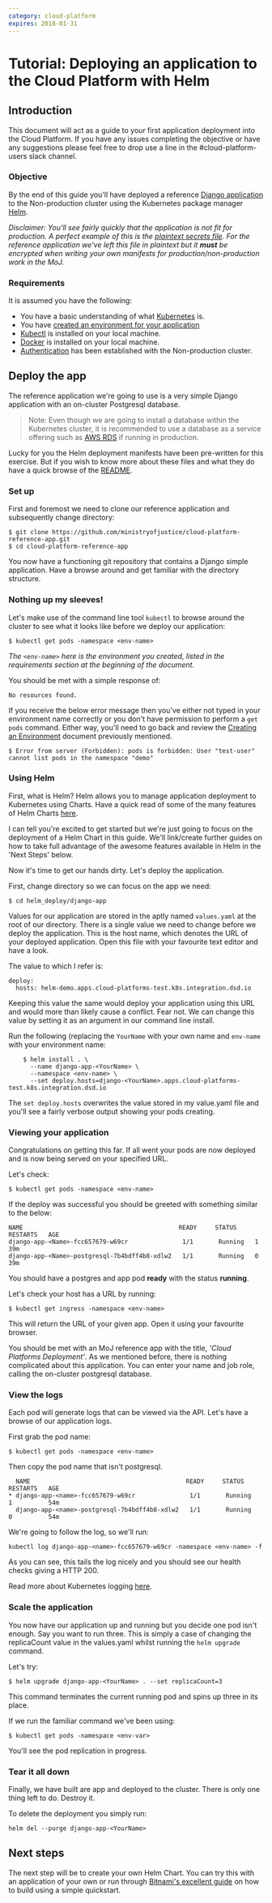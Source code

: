 ```yaml
---
category: cloud-platform
expires: 2018-01-31
---
```

# Tutorial: Deploying an application to the Cloud Platform with Helm

## Introduction
This document will act as a guide to your first application deployment into the Cloud Platform. If you have any issues completing the objective or have any suggestions please feel free to drop use a line in the #cloud-platform-users slack channel. 
### Objective
By the end of this guide you'll have deployed a reference [Django application](https://github.com/ministryofjustice/cloud-platform-reference-app) to the Non-production cluster using the Kubernetes package manager [Helm](https://helm.sh/).

*Disclaimer: You'll see fairly quickly that the application is not fit for production. A perfect example of this is the [plaintext secrets file](https://github.com/ministryofjustice/cloud-platform-reference-app/blob/master/helm_deploy/django-app/templates/secret.yaml). For the reference application we've left this file in plaintext but it **must** be encrypted when writing your own manifests for production/non-production work in the MoJ.*

### Requirements
It is assumed you have the following: 

 - You have a basic understanding of what [Kubernetes](https://kubernetes.io/) is.
 - You have [created an environment for your application](/cloud-platform/env-create)
 - [Kubectl](https://kubernetes.io/docs/tasks/tools/install-kubectl/) is installed on your local machine.
 - [Docker](https://docs.docker.com/install/) is installed on your local machine. 
 - [Authentication](/cloud-platform/authenticate) has been established with the Non-production cluster.

## Deploy the app
The reference application we're going to use is a very simple Django application with an on-cluster Postgresql database.

> Note: Even though we are going to install a database within the Kubernetes cluster, it is recommended to use a database as a service offering such as [AWS RDS](https://aws.amazon.com/rds/) if running in production. 

Lucky for you the Helm deployment manifests have been pre-written for this exercise. But if you wish to know more about these files and what they do have a quick browse of the [README](https://github.com/ministryofjustice/cloud-platform-reference-app/tree/master/helm_deploy/django-app/README.md).

### Set up
First and foremost we need to clone our reference application and subsequently change directory: 

    $ git clone https://github.com/ministryofjustice/cloud-platform-reference-app.git
    $ cd cloud-platform-reference-app

You now have a functioning git repository that contains a Django simple application. Have a browse around and get familiar with the directory structure.

### Nothing up my sleeves!
Let's make use of the command line tool `kubectl` to browse around the cluster to see what it looks like before we deploy our application: 

    $ kubectl get pods -namespace <env-name>
*The `<env-name>` here is the environment you created, listed in the requirements section at the beginning of the document.* 

You should be met with a simple response of: 

    No resources found.

If you receive the below error message then you've either not typed in your environment name correctly or you don't have permission to perform a `get pods` command. Either way, you'll need to go back and review the [Creating an Environment](https://ministryofjustice.github.io/cloud-platform-user-docs/cloud-platform/env-create/#creating-a-cloud-platform-environment) document previously mentioned. 

    $ Error from server (Forbidden): pods is forbidden: User "test-user" cannot list pods in the namespace "demo"

### Using Helm
First, what is Helm? Helm allows you to manage application deployment to Kubernetes using Charts. Have a quick read of some of the many features of Helm Charts [here](https://docs.helm.sh/developing_charts/). 

I can tell you're excited to get started but we're just going to focus on the deployment of a Helm Chart in this guide. We'll link/create further guides on how to take full advantage of the awesome features available in Helm in the 'Next Steps' below. 

Now it's time to get our hands dirty. Let's deploy the application.

First, change directory so we can focus on the app we need:

    $ cd helm_deploy/django-app

Values for our application are stored in the aptly named `values.yaml` at the root of our directory. There is a single value we need to change before we deploy the application. This is the host name, which denotes the URL of your deployed application. Open this file with your favourite text editor and have a look. 

The value to which I refer is:

    deploy:
      hosts: helm-demo.apps.cloud-platforms-test.k8s.integration.dsd.io

Keeping this value the same would deploy your application using this URL and would more than likely cause a conflict. Fear not. We can change this value by setting it as an argument in our command line install. 

Run the following (replacing the `YourName` with your own name and `env-name` with your environment name:

        $ helm install . \
          --name django-app-<YourName> \
          --namespace <env-name> \
          --set deploy.hosts=django-<YourName>.apps.cloud-platforms-test.k8s.integration.dsd.io

The `set deploy.hosts` overwrites the value stored in my value.yaml file and you'll see a fairly verbose output showing your pods creating. 
### Viewing your application
Congratulations on getting this far. If all went your pods are now deployed and is now being served on your specified URL. 

Let's check:

    $ kubectl get pods -namespace <env-name>

If the deploy was successful you should be greeted with something similar to the below:

```
NAME                                           READY     STATUS    RESTARTS   AGE
django-app-<Name>-fcc657679-w69cr               1/1       Running   1          39m
django-app-<Name>-postgresql-7b4bdff4b8-xdlw2   1/1       Running   0          39m
```
You should have a postgres and app pod **ready** with the status **running**.

Let's check your host has a URL by running:

    $ kubectl get ingress -namespace <env-name>

This will return the URL of your given app. Open it using your favourite browser. 

You should be met with an MoJ reference app with the title, *'Cloud Platforms Deployment'*. As we mentioned before, there is nothing complicated about this application. You can enter your name and job role, calling the on-cluster postgresql database. 

### View the logs
Each pod will generate logs that can be viewed via the API. Let's have a browse of our application logs.

First grab the pod name: 

    $ kubectl get pods -namespace <env-name>

Then copy the pod name that isn't postgresql.

 ```
   NAME                                           READY     STATUS    RESTARTS   AGE
* django-app-<name>-fcc657679-w69cr               1/1       Running   1          54m
   django-app-<name>-postgresql-7b4bdff4b8-xdlw2   1/1       Running   0          54m
```

We're going to follow the log, so we'll run:

`kubectl log django-app-<name>-fcc657679-w69cr -namespace <env-name> -f`

As you can see, this tails the log nicely and you should see our health checks giving a HTTP 200. 

Read more about Kubernetes logging [here](https://kubernetes.io/docs/concepts/cluster-administration/logging/).

### Scale the application
You now have our application up and running but you decide one pod isn't enough. Say you want to run three. This is simply a case of changing the replicaCount value in the values.yaml whilst running the `helm upgrade` command.

Let's try:

    $ helm upgrade django-app-<YourName> . --set replicaCount=3

This command terminates the current running pod and spins up three in its place. 

If we run the familiar command we've been using:

    $ kubectl get pods -namespace <env-var>

You'll see the pod replication in progress. 

### Tear it all down
Finally, we have built are app and deployed to the cluster. There is only one thing left to do. Destroy it. 

To delete the deployment you simply run:

    helm del --purge django-app-<YourName>

## Next steps
The next step will be to create your own Helm Chart. You can try this with an application of your own or run through [Bitnami's excellent guide](https://docs.bitnami.com/kubernetes/how-to/create-your-first-helm-chart/) on how to build using a simple quickstart. 

